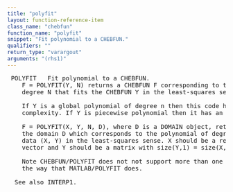 ```yaml
---
title: "polyfit"
layout: function-reference-item
class_name: "chebfun"
function_name: "polyfit"
snippet: "Fit polynomial to a CHEBFUN."
qualifiers: ""
return_type: "varargout"
arguments: "(rhs1)"
---
```


<pre class="help-text"> POLYFIT   Fit polynomial to a CHEBFUN.
    F = POLYFIT(Y, N) returns a CHEBFUN F corresponding to the polynomial of
    degree N that fits the CHEBFUN Y in the least-squares sense.
 
    If Y is a global polynomial of degree n then this code has an O(n (log n)^2)
    complexity. If Y is piecewise polynomial then it has an O(n^2) complexity.
 
    F = POLYFIT(X, Y, N, D), where D is a DOMAIN object, returns a CHEBFUN F on
    the domain D which corresponds to the polynomial of degree N that fits the
    data (X, Y) in the least-squares sense. X should be a real-valued column
    vector and Y should be a matrix with size(Y,1) = size(X,1).
 
    Note CHEBFUN/POLYFIT does not not support more than one output argument in
    the way that MATLAB/POLYFIT does.
 
  See also INTERP1.
</pre>